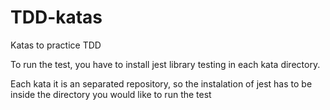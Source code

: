 # TDD-katas

Katas to practice TDD

To run the test, you have to install jest library testing in each kata directory.

Each kata it is an separated repository, so the instalation of jest has to be inside the directory you would like to run the test
